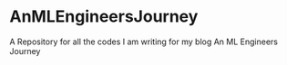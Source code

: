 # AnMLEngineersJourney
A Repository for all the codes I am writing for my blog An ML Engineers Journey
